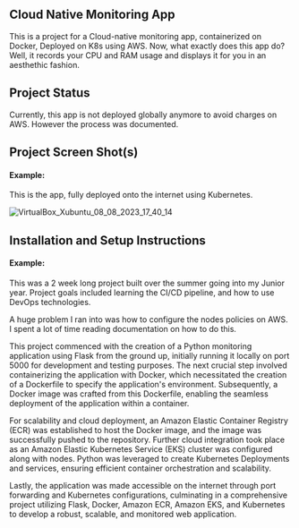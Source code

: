 
## Cloud Native Monitoring App

This is a project for a Cloud-native monitoring app, containerized on Docker, Deployed on K8s using AWS. Now, what exactly does this app do? Well, it records your CPU and RAM usage and displays it for you in an aesthethic fashion. 

## Project Status

Currently, this app is not deployed globally anymore to avoid charges on AWS. However the process was documented. 

## Project Screen Shot(s)

#### Example:   
This is the app, fully deployed onto the internet using Kubernetes. 

![VirtualBox_Xubuntu_08_08_2023_17_40_14](https://github.com/noviccio/zodi-gpt/assets/97764462/02a6ea12-d17b-4542-8fe0-18d277617c73)

## Installation and Setup Instructions


#### Example:  

This was a 2 week long project built over the summer going into my Junior year. Project goals included learning the CI/CD pipeline, and how to use DevOps technologies.

A huge problem I ran into was how to configure the nodes policies on AWS. I spent a lot of time reading documentation on how to do this. 

This project commenced with the creation of a Python monitoring application using Flask from the ground up, initially running it locally on port 5000 for development and testing purposes. The next crucial step involved containerizing the application with Docker, which necessitated the creation of a Dockerfile to specify the application's environment. Subsequently, a Docker image was crafted from this Dockerfile, enabling the seamless deployment of the application within a container. 

For scalability and cloud deployment, an Amazon Elastic Container Registry (ECR) was established to host the Docker image, and the image was successfully pushed to the repository. Further cloud integration took place as an Amazon Elastic Kubernetes Service (EKS) cluster was configured along with nodes. Python was leveraged to create Kubernetes Deployments and services, ensuring efficient container orchestration and scalability. 

Lastly, the application was made accessible on the internet through port forwarding and Kubernetes configurations, culminating in a comprehensive project utilizing Flask, Docker, Amazon ECR, Amazon EKS, and Kubernetes to develop a robust, scalable, and monitored web application.



